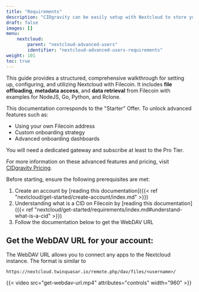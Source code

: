 ```yaml
---
title: "Requirements"
description: "CIDgravity can be easily setup with Nextcloud to store your files on IPFS"
draft: false
images: []
menu:
    nextcloud:
        parent: "nextcloud-advanced-users"
        identifier: "nextcloud-advanced-users-requirements"
weight: 101
toc: true
---
```


This guide provides a structured, comprehensive walkthrough for setting up, configuring, and utilizing Nextcloud with Filecoin. It includes **file offloading**, **metadata access**, and **data retrieval** from Filecoin with examples for NodeJS, Go, Python, and Rclone.

This documentation corresponds to the "Starter" Offer. To unlock advanced features such as:

- Using your own Filecoin address
- Custom onboarding strategy
- Advanced onboarding dashboards

You will need a dedicated gateway and subscribe at least to the Pro Tier. 

For more information on these advanced features and pricing, visit [CIDgravity Pricing](https://www.cidgravity.com/pricing).

Before starting, ensure the following prerequisites are met:

1. Create an account by [reading this documentation]({{< ref "nextcloud/get-started/create-account/index.md" >}})
2. Understanding what is a CID on Filecoin by [reading this documentation]({{< ref "nextcloud/get-started/requirements/index.md#understand-what-is-a-cid" >}})
3. Follow the documentation below to get the WebDAV URL

## Get the WebDAV URL for your account:
The WebDAV URL allows you to connect any apps to the Nextcloud instance.
The format is similar to

```
https://nextcloud.twinquasar.io/remote.php/dav/files/<username>/
```

{{< video src="get-webdav-url.mp4" attributes="controls" width="960" >}}